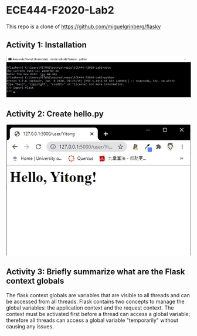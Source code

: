 # ECE444-F2020-Lab2
This repo is a clone of https://github.com/miguelgrinberg/flasky

## Activity 1: Installation
![alt text](Images/Activity_1.jpg "Installation Screenshot")

## Activity 2: Create hello.py
![alt text](Images/Activity_2.jpg "Hello.py Screenshot")

## Activity 3: Briefly summarize what are the Flask context globals
The flask context globals are variables that are visible to all threads and can be accessed from all threads. 
Flask contains two concepts to manage the global variables: the application context and the request context. 
The context must be activated first before a thread can access a global variable; 
therefore all threads can access a global variable "temporarily" without causing any issues.
